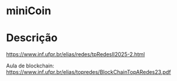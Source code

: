 # miniCoin

# Descrição

https://www.inf.ufpr.br/elias/redes/tpRedesII2025-2.html

Aula de blockchain: https://www.inf.ufpr.br/elias/topredes/BlockChainTopARedes23.pdf
